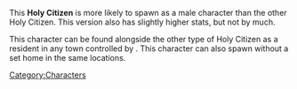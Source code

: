 This **Holy Citizen** is more likely to spawn as a male character than
the other Holy Citizen. This version also has slightly higher stats, but
not by much.

This character can be found alongside the other type of Holy Citizen as
a resident in any town controlled by [](02%20-%20Projects%20&%20Wikis/Kenshi/Kenshi%20Wiki/Kenshi%20Wiki%20Template/The_Holy_Nation.md). This character can also spawn
without a set home in the same locations.

[Category:Characters](Category:Characters "wikilink")